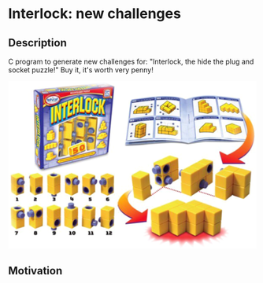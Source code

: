 # Interlock: new challenges

## Description
C program to generate new challenges for:
"Interlock, the hide the plug and socket puzzle!"
Buy it, it's worth very penny!

![Interlock, the hide the plug and socket puzzle!](img/interlock-game.png?raw=true)

## Motivation
